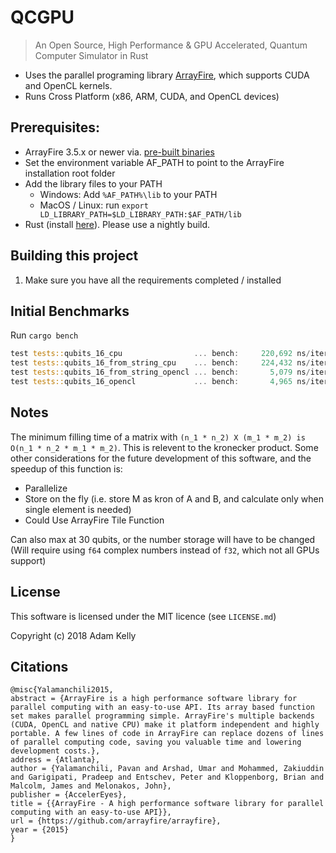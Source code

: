 # QCGPU

> An Open Source, High Performance & GPU Accelerated, Quantum Computer Simulator in Rust

* Uses the parallel programing library [ArrayFire](http://arrayfire.org/docs/index.htm), which supports CUDA and OpenCL kernels.
* Runs Cross Platform (x86, ARM, CUDA, and OpenCL devices)

## Prerequisites:
* ArrayFire 3.5.x or newer via. [pre-built binaries](http://arrayfire.com/download)
* Set the environment variable AF_PATH to point to the ArrayFire installation root folder
* Add the library files to your PATH
    * Windows: Add `%AF_PATH%\lib` to your PATH
    * MacOS / Linux: run `export LD_LIBRARY_PATH=$LD_LIBRARY_PATH:$AF_PATH/lib`
* Rust (install [here](https://www.rustup.rs)). Please use a nightly build.


## Building this project

1. Make sure you have all the requirements completed / installed

## Initial Benchmarks

Run `cargo bench`

```rust
test tests::qubits_16_cpu                ... bench:     220,692 ns/iter (+/- 47,403)
test tests::qubits_16_from_string_cpu    ... bench:     224,432 ns/iter (+/- 25,096)
test tests::qubits_16_from_string_opencl ... bench:       5,079 ns/iter (+/- 633)
test tests::qubits_16_opencl             ... bench:       4,965 ns/iter (+/- 543)
```

## Notes

The minimum filling time of a matrix with `(n_1 * n_2) X (m_1 * m_2) is O(n_1 * n_2 * m_1 * m_2)`. 
This is relevent to the kronecker product.
Some other considerations for the future development of this software, and the speedup of this function is:

* Parallelize
* Store on the fly (i.e. store M as kron of A and B, and calculate only when single element is needed)
* Could Use ArrayFire Tile Function

Can also max at 30 qubits, or the number storage will have to be changed (Will require using `f64` complex numbers instead of `f32`, which not all GPUs support)

## License

This software is licensed under the MIT licence (see `LICENSE.md`)

Copyright (c) 2018 Adam Kelly

## Citations

```
@misc{Yalamanchili2015,
abstract = {ArrayFire is a high performance software library for parallel computing with an easy-to-use API. Its array based function set makes parallel programming simple. ArrayFire's multiple backends (CUDA, OpenCL and native CPU) make it platform independent and highly portable. A few lines of code in ArrayFire can replace dozens of lines of parallel computing code, saving you valuable time and lowering development costs.},
address = {Atlanta},
author = {Yalamanchili, Pavan and Arshad, Umar and Mohammed, Zakiuddin and Garigipati, Pradeep and Entschev, Peter and Kloppenborg, Brian and Malcolm, James and Melonakos, John},
publisher = {AccelerEyes},
title = {{ArrayFire - A high performance software library for parallel computing with an easy-to-use API}},
url = {https://github.com/arrayfire/arrayfire},
year = {2015}
}
```

